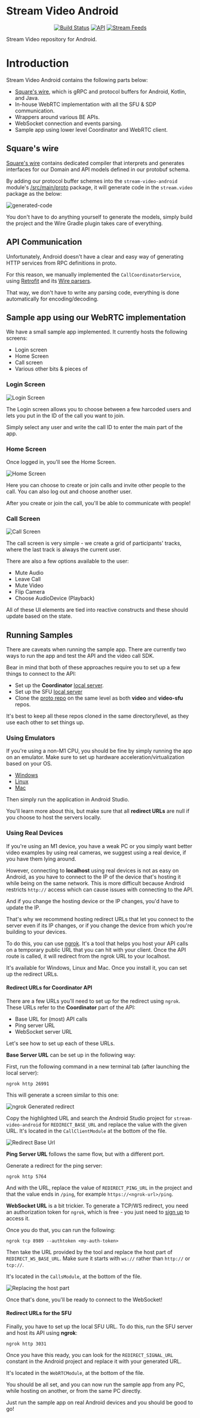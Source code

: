 # Stream Video Android

<p align="center">
  <a href="https://github.com/GetStream/stream-video-android/actions/workflows/android.yml"><img alt="Build Status" src="https://github.com/GetStream/stream-video-android/actions/workflows/android.yml/badge.svg"/></a>
  <a href="https://android-arsenal.com/api?level=21"><img alt="API" src="https://img.shields.io/badge/API-21%2B-brightgreen.svg?style=flat"/></a>
  <a href="https://getstream.io"><img src="https://img.shields.io/endpoint?url=https://gist.githubusercontent.com/HayesGordon/e7f3c4587859c17f3e593fd3ff5b13f4/raw/11d9d9385c9f34374ede25f6471dc743b977a914/badge.json" alt="Stream Feeds"></a>
</p>

Stream Video repository for Android.

# Introduction

Stream Video Android contains the following parts below:

- [Square's wire](https://github.com/square/wire/), which is gRPC and protocol buffers for Android, Kotlin, and Java.
- In-house WebRTC implementation with all the SFU & SDP communication.
- Wrappers around various BE APIs.
- WebSocket connection and events parsing.
- Sample app using lower level Coordinator and WebRTC client.

## Square's wire

[Square's wire](https://github.com/square/wire/) contains dedicated compiler that interprets and generates interfaces for our Domain and API models defined in our protobuf schema.

By adding our protocol buffer schemes into the `stream-video-android` module's [/src/main/proto](https://github.com/GetStream/stream-video-android/tree/main/stream-video-kotlin/src/main/proto) package, it will generate code in the `stream.video` package as the below:

![generated-code](https://user-images.githubusercontent.com/17215808/178219855-18d27ad6-dacb-4ccb-b392-4b032338f53f.png)

You don't have to do anything yourself to generate the models, simply build the project and the Wire Gradle plugin takes care of everything.

## API Communication

Unfortunately, Android doesn't have a clear and easy way of generating HTTP services from RPC definitions in proto.

For this reason, we manually implemented the `CallCoordinatorService`, using [Retrofit](https://square.github.io/retrofit/) and its [Wire parsers](https://github.com/square/retrofit/blob/master/retrofit-converters/wire/src/main/java/retrofit2/converter/wire/WireConverterFactory.java).

That way, we don't have to write any parsing code, everything is done automatically for encoding/decoding.

## Sample app using our WebRTC implementation

We have a small sample app implemented. It currently hosts the following screens:
- Login screen
- Home Screen
- Call screen
- Various other bits & pieces of

### Login Screen

![Login Screen](https://user-images.githubusercontent.com/17215808/192727901-27782ff8-1bf0-4140-84e6-3451e546c3aa.png)

The Login screen allows you to choose between a few harcoded users and lets you put in the ID of the call you want to join.

Simply select any user and write the call ID to enter the main part of the app.

### Home Screen

Once logged in, you'll see the Home Screen.

![Home Screen](https://user-images.githubusercontent.com/17215808/192727870-22e2d30e-90b4-492a-a906-9a7ff43e8e40.png)

Here you can choose to create or join calls and invite other people to the call. You can also log out and choose another user.

After you create or join the call, you'll be able to communicate with people!

### Call Screen

![Call Screen](https://user-images.githubusercontent.com/17215808/180763075-676dcb28-fe01-4355-b2c7-839a7a101a3a.png)

The call screen is very simple - we create a grid of participants' tracks, where the last track is always the current user.

There are also a few options available to the user:
* Mute Audio
* Leave Call
* Mute Video
* Flip Camera
* Choose AudioDevice (Playback)

All of these UI elements are tied into reactive constructs and these should update based on the state.

## Running Samples

There are caveats when running the sample app. There are currently two ways to run the app and test the API and the video call SDK.

Bear in mind that both of these approaches require you to set up a few things to connect to the API:

* Set up the **Coordinator** [local server](https://github.com/GetStream/video).
* Set up the SFU [local server](https://github.com/GetStream/video-sfu)
* Clone the [proto repo](https://github.com/GetStream/video-proto) on the same level as both **video** and **video-sfu** repos.

It's best to keep all these repos cloned in the same directory/level, as they use each other to set things up.

### Using Emulators

If you're using a non-M1 CPU, you should be fine by simply running the app on an emulator. Make sure to set up hardware acceleration/virtualization based on your OS.

* [Windows](https://developer.android.com/studio/run/emulator-acceleration#vm-windows)
* [Linux](https://developer.android.com/studio/run/emulator-acceleration#vm-linux)
* [Mac](https://developer.android.com/studio/run/emulator-acceleration#vm-mac)

Then simply run the application in Android Studio.

You'll learn more about this, but make sure that all **redirect URLs** are null if you choose to host the servers locally.

### Using Real Devices

If you're using an M1 device, you have a weak PC or you simply want better video examples by using real cameras, we suggest using a real device, if you have them lying around.

However, connecting to **localhost** using real devices is not as easy on Android, as you have to connect to the IP of the device that's hosting it while being on the same network. This is more difficult because Android restricts `http://` access which can cause issues with connecting to the API.

And if you change the hosting device or the IP changes, you'd have to update the IP.

That's why we recommend hosting redirect URLs that let you connect to the server even if its IP changes, or if you change the device from which you're building to your devices.

To do this, you can use [ngrok](https://ngrok.com/docs/getting-started). It's a tool that helps you host your API calls on a temporary public URL that you can hit with your client. Once the API route is called, it will redirect from the ngrok URL to your localhost.

It's available for Windows, Linux and Mac. Once you install it, you can set up the redirect URLs.

#### Redirect URLs for Coordinator API

There are a few URLs you'll need to set up for the redirect using `ngrok`. These URLs refer to the **Coordinator** part of the API:

* Base URL for (most) API calls
* Ping server URL
* WebSocket server URL

Let's see how to set up each of these URLs.

**Base Server URL** can be set up in the following way:

First, run the following command in a new terminal tab (after launching the local server):

```
ngrok http 26991
```

This will generate a screen similar to this one:

![ngrok Generated redirect](https://user-images.githubusercontent.com/17215808/180743067-f49835b5-fcdd-4db9-923f-f7242a9d5f17.png)

Copy the highlighted URL and search the Android Studio project for `stream-video-android` for `REDIRECT_BASE_URL` and replace the value with the given URL. It's located in the `CallClientModule` at the bottom of the file.

![Redirect Base Url](https://user-images.githubusercontent.com/17215808/180743284-98c1a7ba-cd12-4001-b303-6af5c803cd8e.png)

**Ping Server URL** follows the same flow, but with a different port.

Generate a redirect for the ping server:

```
ngrok http 5764
```

And with the URL, replace the value of `REDIRECT_PING_URL` in the project and that the value ends in `/ping`, for example `https://<ngrok-url>/ping`.

**WebSocket URL** is a bit trickier. To generate a TCP/WS redirect, you need an authorization token for `ngrok`, which is free - you just need to [sign up](https://dashboard.ngrok.com/get-started/your-authtoken) to access it.

Once you do that, you can run the following:

```
ngrok tcp 8989 --authtoken <my-auth-token>
```

Then take the URL provided by the tool and replace the host part of `REDIRECT_WS_BASE_URL`. Make sure it starts with `ws://` rather than `http://` or `tcp://`.

It's located in the `CallsModule`, at the bottom of the file.

![Replacing the host part](https://user-images.githubusercontent.com/17215808/192728812-38652de7-ba5d-4a7e-83a0-d2efe2f84c2b.png)

Once that's done, you'll be ready to connect to the WebSocket!

#### Redirect URLs for the SFU

Finally, you have to set up the local SFU URL. To do this, run the SFU server and host its API using **ngrok**:

```
ngrok http 3031
```

Once you have this ready, you can look for the `REDIRECT_SIGNAL_URL` constant in the Android project and replace it with your generated URL.

It's located in the `WebRTCModule`, at the bottom of the file.

You should be all set, and you can now run the sample app from any PC, while hosting on another, or from the same PC directly.

Just run the sample app on real Android devices and you should be good to go!